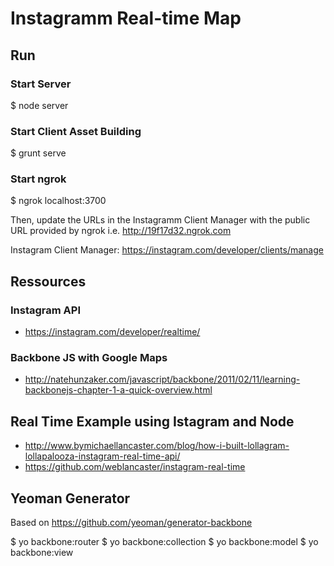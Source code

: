 # Instagramm Real-time Map

## Run

### Start Server
$ node server

### Start Client Asset Building
$ grunt serve

### Start ngrok
$ ngrok localhost:3700

Then, update the URLs in the Instagramm Client Manager with the public URL provided by ngrok i.e. http://19f17d32.ngrok.com

Instagram Client Manager: https://instagram.com/developer/clients/manage


## Ressources

### Instagram API
- https://instagram.com/developer/realtime/

### Backbone JS with Google Maps
- http://natehunzaker.com/javascript/backbone/2011/02/11/learning-backbonejs-chapter-1-a-quick-overview.html

## Real Time Example using Istagram and Node
- http://www.bymichaellancaster.com/blog/how-i-built-lollagram-lollapalooza-instagram-real-time-api/
- https://github.com/weblancaster/instagram-real-time


## Yeoman Generator

Based on https://github.com/yeoman/generator-backbone

$ yo backbone:router <router>
$ yo backbone:collection <collection>
$ yo backbone:model <model>
$ yo backbone:view <view>
